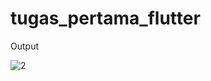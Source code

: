# tugas_pertama_flutter

Output

![2](https://user-images.githubusercontent.com/70737564/107940570-08139280-6fbb-11eb-844a-d21626325d2d.jpeg)
